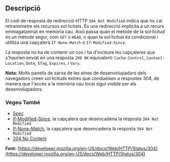 ## Descripció

El codi de resposta de redirecció HTTP `304 Not Modified` indica que no cal retransmetre els recursos sol·licitats. És una redirecció implícita a un recurs emmagatzemat en memòria cau. Això passa quan el mètode de la sol·licitud és un mètode segur, com `GET` o `HEAD`, o quan la sol·licitud és condicional i utilitza una capçalera `If-None-Match` o `If-Modified-Since`.

La resposta no ha de contenir un cos i ha d'incloure les capçaleres que s'haurien enviat en una resposta `200 OK` equivalent: `Cache-Control`, `Content-Location`, `Date`, `ETag`, `Expires`, i `Vary`.

<aside class="info"><strong>Nota:</strong> Molts panells de xarxa de les eines de desenvolupadors dels navegadors creen sol·licituds extres que condueixen a respostes 304, de manera que l'accés a la memòria cau local sigui visible per als desenvolupadors.</aside>

### Vegeu També

- [Spec](https://httpwg.org/specs/rfc9110.html#status.304)
- [If-Modified-Since](https://developer.mozilla.org/en-US/docs/Web/HTTP/Headers/If-Modified-Since), la capçalera que desencadena la resposta `304 Not Modified`
- [If-None-Match](https://developer.mozilla.org/en-US/docs/Web/HTTP/Headers/If-None-Match), la capçalera que desencadena la resposta `304 Not Modified`
- [204 No Content](https://http.cat/status/204)

**Font:** [https://developer.mozilla.org/en-US/docs/Web/HTTP/Status/304](https://developer.mozilla.org/en-US/docs/Web/HTTP/Status/304)
